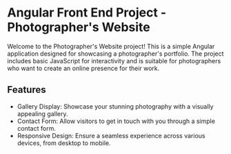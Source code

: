 # Angular Front End Project - Photographer's Website

Welcome to the Photographer's Website project! This is a simple Angular application designed for showcasing a photographer's portfolio. The project includes basic JavaScript for interactivity and is suitable for photographers who want to create an online presence for their work.
## Features
 - Gallery Display: Showcase your stunning photography with a visually appealing gallery.
 - Contact Form: Allow visitors to get in touch with you through a simple contact form.
 - Responsive Design: Ensure a seamless experience across various devices, from desktop to mobile.

